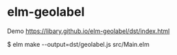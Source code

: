 # elm-geolabel

Demo https://libary.github.io/elm-geolabel/dst/index.html

$ elm make --output=dst/geolabel.js src/Main.elm
